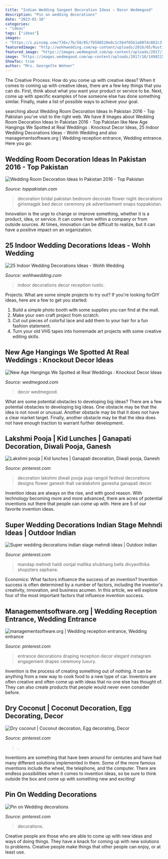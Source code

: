```yaml
---
title: "Indian Wedding Sangeet Decoration Ideas ~ Decor Wedmegood"
description: "Pin on wedding decorations"
date: "2023-01-10"
categories:
- "ideas"
tags: ["ideas"]
images:
- "https://i.pinimg.com/736x/7b/58/85/7b588510e8c1c564f05b1e807dc882c3.jpg"
featuredImage: "http://wohhwedding.com/wp-content/uploads/2016/05/Rustic-Indoor-Wedding-Reception-Decor.jpg"
featured_image: "https://images.wedmegood.com/wp-content/uploads/2017/10/1498215521_AU_172_copy-660x990.jpg"
image: "https://images.wedmegood.com/wp-content/uploads/2017/10/1498215521_AU_172_copy-660x990.jpg"
ShowToc: true
author: "Mrs. Georgette Wehner"
---
```



The Creative Process: How do you come up with creative ideas?
When it comes to coming up with creative ideas, there are a few key things that you can do. First, think about what you want your product or service to be. Next, come up with specific examples of how someone else has done something similar. Finally, make a list of possible ways to achieve your goal.

	

		
searching about Wedding Room Decoration Ideas In Pakistan 2016 - Top Pakistan you've visit to the right web. We have 8 Images about Wedding Room Decoration Ideas In Pakistan 2016 - Top Pakistan like New Age Hangings We Spotted at Real Weddings : Knockout Decor Ideas, 25 Indoor Wedding Decorations Ideas - Wohh Wedding and also managementsoftware.org | Wedding reception entrance, Wedding entrance. Here you go:
		
    
## Wedding Room Decoration Ideas In Pakistan 2016 - Top Pakistan

<img loading=lazy src="http://www.toppakistan.com/wp-content/uploads/2016/06/217.jpg" onerror="this.onerror=null;this.src='https://tse4.mm.bing.net/th?id=OIP.RZCFRCpzvbY1aD0sv_6bBgHaE4&amp;pid=15.1';" alt="Wedding Room Decoration Ideas In Pakistan 2016 - Top Pakistan">

_Source: toppakistan.com_

>decoration bridal pakistan bedroom decorate flower night decorations girlsmagpk bed decor ceremony pk advertisement snaps toppakistan. 

	

Innovation is the urge to change or improve something, whether it is a product, idea, or service. It can come from within a company or from outside sources. At times, innovation can be difficult to realize, but it can have a positive impact on an organization.

    
## 25 Indoor Wedding Decorations Ideas - Wohh Wedding

<img loading=lazy src="http://wohhwedding.com/wp-content/uploads/2016/05/Rustic-Indoor-Wedding-Reception-Decor.jpg" onerror="this.onerror=null;this.src='https://tse1.mm.bing.net/th?id=OIP.YQv2OHkmFxcv7PZzT9tB5wHaLG&amp;pid=15.1';" alt="25 Indoor Wedding Decorations Ideas - Wohh Wedding">

_Source: wohhwedding.com_

>indoor decorations decor reception rustic. 

	

Projects: What are some simple projects to try out?
If you're looking forDIY ideas, here are a few to get you started: 
1. Build a simple photo booth with some supplies you can find at the mall.
2. Make your own craft project from scratch.
3. Cut out pieces of colorful lace and add them to your hair for a fun fashion statement. 
4. Turn your old VHS tapes into homemade art projects with some creative editing skills.

    
## New Age Hangings We Spotted At Real Weddings : Knockout Decor Ideas

<img loading=lazy src="https://images.wedmegood.com/wp-content/uploads/2017/10/1498215521_AU_172_copy-660x990.jpg" onerror="this.onerror=null;this.src='https://tse3.mm.bing.net/th?id=OIP.l0vRX74Eg8JX-NFjm8tq9AHaLH&amp;pid=15.1';" alt="New Age Hangings We Spotted at Real Weddings : Knockout Decor Ideas">

_Source: wedmegood.com_

>decor wedmegood. 

	

What are some potential obstacles to developing big ideas?
There are a few potential obstacles to developing big ideas. One obstacle may be that the idea is not novel or unusual. Another obstacle may be that it does not have a clear market target. Finally, another obstacle may be that the idea does not have enough traction to warrant further development.

    
## Lakshmi Pooja | Kid Lunches | Ganapati Decoration, Diwali Pooja, Ganesh

<img loading=lazy src="https://i.pinimg.com/736x/57/93/92/579392803b3910b788e064bdc5649517--puja-room-ganesha.jpg?b=t" onerror="this.onerror=null;this.src='https://tse3.mm.bing.net/th?id=OIP.iW957OMHVp0-4GO-wLJkJgHaNK&amp;pid=15.1';" alt="Lakshmi pooja | Kid lunches | Ganapati decoration, Diwali pooja, Ganesh">

_Source: pinterest.com_

>decoration lakshmi diwali pooja puja rangoli festival decorations designs flower ganesh thali varalakshmi ganesha ganapati decor. 

	

Invention ideas are always on the rise, and with good reason. With technology becoming more and more advanced, there are acres of potential inventions out there that people can come up with. Here are 5 of our favorite invention ideas.

    
## Super Wedding Decorations Indian Stage Mehndi Ideas | Outdoor Indian

<img loading=lazy src="https://i.pinimg.com/736x/26/62/d0/2662d0faf00556f9dfbf0a4384b8cc80.jpg" onerror="this.onerror=null;this.src='https://tse2.mm.bing.net/th?id=OIP.EIY8QRWBpnEmDXtIMTdeVgAAAA&amp;pid=15.1';" alt="Super wedding decorations indian stage mehndi ideas | Outdoor indian">

_Source: pinterest.com_

>mandap mehndi haldi oonjal mallika shubhang bells divyavithika shopzters saphane. 

	

Economics: What factors influence the success of an invention?
Invention success is often determined by a number of factors, including the inventor's creativity, innovation, and business acumen. In this article, we will explore four of the most important factors that influence invention success.

    
## Managementsoftware.org | Wedding Reception Entrance, Wedding Entrance

<img loading=lazy src="https://i.pinimg.com/736x/7b/58/85/7b588510e8c1c564f05b1e807dc882c3.jpg" onerror="this.onerror=null;this.src='https://tse2.mm.bing.net/th?id=OIP.-laxX126hC24bSJzDG7GkAHaHk&amp;pid=15.1';" alt="managementsoftware.org | Wedding reception entrance, Wedding entrance">

_Source: pinterest.com_

>entrance decorations draping reception decor elegant instagram engagement drapes ceremony luxury. 

	

Invention is the process of creating something out of nothing. It can be anything from a new way to cook food to a new type of car. Inventors are often creative and often come up with ideas that no one else has thought of. They can also create products that people would never even consider before.

    
## Dry Coconut | Coconut Decoration, Egg Decorating, Decor

<img loading=lazy src="https://i.pinimg.com/736x/7b/8f/ff/7b8fff7a2a5ca03d35734daf4e5daf03--siri-coconut.jpg" onerror="this.onerror=null;this.src='https://tse4.mm.bing.net/th?id=OIP.L-K0v8POoZOVzjfDgQRazgHaIj&amp;pid=15.1';" alt="Dry coconut | Coconut decoration, Egg decorating, Decor">

_Source: pinterest.com_

>. 

	

Inventions are something that have been around for centuries and have had many different solutions implemented in them. Some of the more famous inventions include the wheel, the telephone, and the computer. There are endless possibilities when it comes to invention ideas, so be sure to think outside the box and come up with something new and exciting!

    
## Pin On Wedding Decorations

<img loading=lazy src="https://i.pinimg.com/736x/04/fc/b5/04fcb53dd6c8a1a88c2120f63630c979.jpg" onerror="this.onerror=null;this.src='https://tse2.mm.bing.net/th?id=OIP.6P0LZb6Nqah3bg3ZFkLb7AHaE8&amp;pid=15.1';" alt="Pin on Wedding decorations">

_Source: pinterest.com_

>decorations. 

	

Creative people are those who are able to come up with new ideas and ways of doing things. They have a knack for coming up with new solutions to problems. Creative people make things that other people can enjoy, or at least use.

